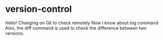 # version-control
Hello! Changing on Git to check remotely
Now I know about log command
Also, the diff command is used to check the difference between two versions.
